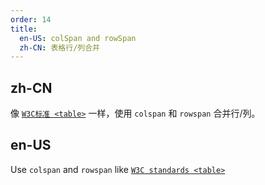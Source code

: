 ```yaml
---
order: 14
title:
  en-US: colSpan and rowSpan
  zh-CN: 表格行/列合并
---
```


## zh-CN

像 [`W3C标准 <table>`](https://www.w3.org/TR/html401/struct/tables.html) 一样，使用 `colspan` 和 `rowspan` 合并行/列。


## en-US

Use `colspan` and `rowspan` like [`W3C standards <table>`](https://www.w3.org/TR/html401/struct/tables.html)

